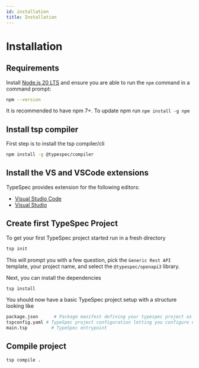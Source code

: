 ```yaml
---
id: installation
title: Installation
---
```


# Installation

## Requirements

Install [Node.js 20 LTS](https://nodejs.org/en/download/) and ensure you are able to run the `npm` command in a command prompt:

```bash
npm --version
```

It is recommended to have npm 7+. To update npm run `npm install -g npm`

## Install tsp compiler

First step is to install the tsp compiler/cli

```bash
npm install -g @typespec/compiler
```

## Install the VS and VSCode extensions

TypeSpec provides extension for the following editors:

- [Visual Studio Code](./editor/vscode.md)
- [Visual Studio](./editor/vscode.md)

## Create first TypeSpec Project

To get your first TypeSpec project started run in a fresh directory

```bash
tsp init
```

This will prompt you with a few question, pick the `Generic Rest API` template, your project name, and select the `@typespec/openapi3` library.

Next, you can install the dependencies

```bash
tsp install
```

You should now have a basic TypeSpec project setup with a structure looking like

```bash
package.json      # Package manifest defining your typespec project as a node package.
tspconfig.yaml # TypeSpec project configuration letting you configure emitters, emitter options, compiler options, etc.
main.tsp         # TypeSpec entrypoint
```

## Compile project

```bash
tsp compile .
```
